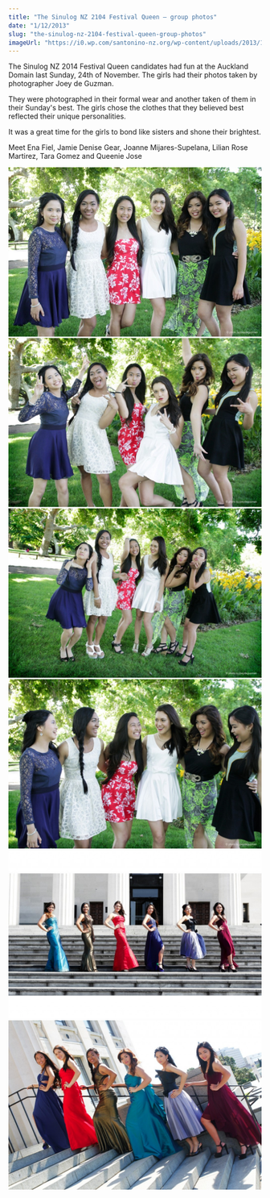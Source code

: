 ```yaml
---
title: "The Sinulog NZ 2104 Festival Queen – group photos"
date: "1/12/2013"
slug: "the-sinulog-nz-2104-festival-queen-group-photos"
imageUrl: "https://i0.wp.com/santonino-nz.org/wp-content/uploads/2013/12/group1.jpg?resize=625%2C416"
---
```


The Sinulog NZ 2014 Festival Queen candidates had fun at the Auckland Domain last Sunday, 24th of November. The girls had their photos taken by photographer Joey de Guzman.

They were photographed in their formal wear and another taken of them in their Sunday's best. The girls chose the clothes that they believed best reflected their unique personalities.

It was a great time for the girls to bond like sisters and shone their brightest.

Meet Ena Fiel, Jamie Denise Gear, Joanne Mijares-Supelana, Lilian Rose Martirez, Tara Gomez and Queenie Jose

[![group1](assets\images\group1.jpg)](https://i0.wp.com/santonino-nz.org/wp-content/uploads/2013/12/group1.jpg) [![group3](assets\images\group3-1024x682.jpg)](https://i0.wp.com/santonino-nz.org/wp-content/uploads/2013/12/group3.jpg) [![group4](assets\images\group4-1024x682.jpg)](https://i0.wp.com/santonino-nz.org/wp-content/uploads/2013/12/group4.jpg) [![group2](assets\images\group2-1024x682.jpg)](https://i0.wp.com/santonino-nz.org/wp-content/uploads/2013/12/group2.jpg) [![Group 1](assets\images\Group-1-1024x682.jpg)](https://i0.wp.com/santonino-nz.org/wp-content/uploads/2013/12/Group-1.jpg) [![Group 2](assets\images\Group-2-1024x682.jpg)](https://i0.wp.com/santonino-nz.org/wp-content/uploads/2013/12/Group-2.jpg)